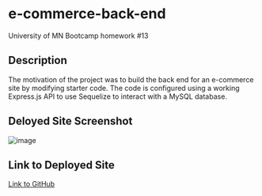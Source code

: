 # e-commerce-back-end
University of MN Bootcamp homework #13

## Description
The motivation of the project was to build the back end for an e-commerce site by modifying starter code. The code is configured using a working Express.js API to use Sequelize to interact with a MySQL database.


## Deloyed Site Screenshot

![image]( )


## Link to Deployed Site

[Link to GitHub](https://github.com/tcrear/e-commerce-back-end)

